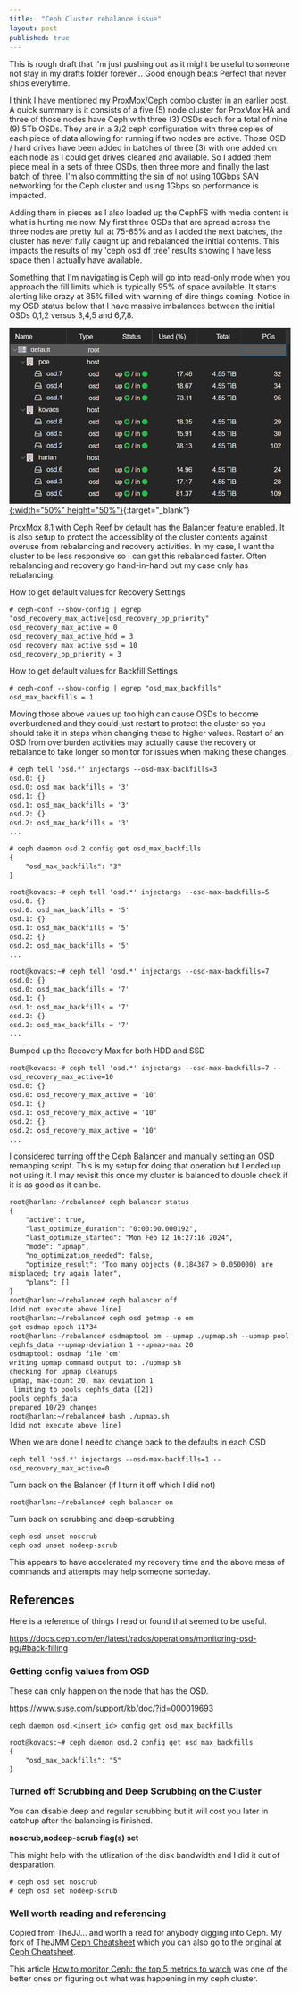 ```yaml
---
title:  "Ceph Cluster rebalance issue"
layout: post
published: true
---
```


This is rough draft that I'm just pushing out as it might be useful to someone not stay in my drafts folder forever...  Good enough beats Perfect that never ships everytime.

I think I have mentioned my ProxMox/Ceph combo cluster in an earlier post. A quick summary is it consists of a five (5) node cluster for ProxMox HA and three of those nodes have Ceph with three (3) OSDs each for a total of nine (9) 5Tb OSDs. They are in a 3/2 ceph configuration with three copies of each piece of data allowing for running if two nodes are active. Those OSD / hard drives have been added in batches of three (3) with one added on each node as I could get drives cleaned and available. So I added them piece meal in a sets of three OSDs, then three more and finally the last batch of three. I'm also committing the sin of not using 10Gbps SAN networking for the Ceph cluster and using 1Gbps so performance is impacted.

Adding them in pieces as I also loaded up the CephFS with media content is what is hurting me now. My first three OSDs that are spread across the three nodes are pretty full at 75-85% and as I added the next batches, the cluster has never fully caught up and rebalanced the initial contents. This impacts the results of my 'ceph osd df tree' results showing I have less space then I actually have available.

Something that I'm navigating is Ceph will go into read-only mode when you approach the fill limits which is typically 95% of space available. It starts alerting like crazy at 85% filled with warning of dire things coming. Notice in my OSD status below that I have massive imbalances between the initial OSDs 0,1,2 versus 3,4,5 and 6,7,8.

[![Ceph OSD Status](/assets/images/ProxMox-Ceph-OSD-usage.png){:width="50%" height="50%"}](/assets/images/ProxMox-Ceph-OSD-usage.png){:target="_blank"}

<!-- excerpt-end -->

ProxMox 8.1 with Ceph Reef by default has the Balancer feature enabled. It is also setup to protect the accessiblity of the cluster contents against overuse from rebalancing and recovery activities. In my case, I want the cluster to be less responsive so I can get this rebalanced faster. Often rebalancing and recovery go hand-in-hand but my case only has rebalancing.

How to get default values for Recovery Settings
```
# ceph-conf --show-config | egrep "osd_recovery_max_active|osd_recovery_op_priority"
osd_recovery_max_active = 0
osd_recovery_max_active_hdd = 3
osd_recovery_max_active_ssd = 10
osd_recovery_op_priority = 3
```

How to get default values for Backfill Settings
```
# ceph-conf --show-config | egrep "osd_max_backfills"
osd_max_backfills = 1
```

Moving those above values up too high can cause OSDs to become overburdened and they could just restart to protect the cluster so you should take it in steps when changing these to higher values.  Restart of an OSD from overburden activities may actually cause the recovery or rebalance to take longer so monitor for issues when making these changes.

```
# ceph tell 'osd.*' injectargs --osd-max-backfills=3
osd.0: {}
osd.0: osd_max_backfills = '3' 
osd.1: {}
osd.1: osd_max_backfills = '3' 
osd.2: {}
osd.2: osd_max_backfills = '3' 
...
```

```
# ceph daemon osd.2 config get osd_max_backfills
{
    "osd_max_backfills": "3"
}
```

```
root@kovacs:~# ceph tell 'osd.*' injectargs --osd-max-backfills=5
osd.0: {}
osd.0: osd_max_backfills = '5' 
osd.1: {}
osd.1: osd_max_backfills = '5' 
osd.2: {}
osd.2: osd_max_backfills = '5' 
...
```

```
root@kovacs:~# ceph tell 'osd.*' injectargs --osd-max-backfills=7
osd.0: {}
osd.0: osd_max_backfills = '7' 
osd.1: {}
osd.1: osd_max_backfills = '7' 
osd.2: {}
osd.2: osd_max_backfills = '7' 
...
```

Bumped up the Recovery Max for both HDD and SSD

```
root@kovacs:~# ceph tell 'osd.*' injectargs --osd-max-backfills=7 --osd_recovery_max_active=10
osd.0: {}
osd.0: osd_recovery_max_active = '10' 
osd.1: {}
osd.1: osd_recovery_max_active = '10' 
osd.2: {}
osd.2: osd_recovery_max_active = '10' 
...
```

I considered turning off the Ceph Balancer and manually setting an OSD remapping script. This is my setup for doing that operation but I ended up not using it. I may revisit this once my cluster is balanced to double check if it is as good as it can be.

```
root@harlan:~/rebalance# ceph balancer status
{
    "active": true,
    "last_optimize_duration": "0:00:00.000192",
    "last_optimize_started": "Mon Feb 12 16:27:16 2024",
    "mode": "upmap",
    "no_optimization_needed": false,
    "optimize_result": "Too many objects (0.184387 > 0.050000) are misplaced; try again later",
    "plans": []
}
root@harlan:~/rebalance# ceph balancer off
[did not execute above line]
root@harlan:~/rebalance# ceph osd getmap -o om
got osdmap epoch 11734
root@harlan:~/rebalance# osdmaptool om --upmap ./upmap.sh --upmap-pool cephfs_data --upmap-deviation 1 --upmap-max 20
osdmaptool: osdmap file 'om'
writing upmap command output to: ./upmap.sh
checking for upmap cleanups
upmap, max-count 20, max deviation 1
 limiting to pools cephfs_data ([2])
pools cephfs_data 
prepared 10/20 changes
root@harlan:~/rebalance# bash ./upmap.sh
[did not execute above line]
```

When we are done I need to change back to the defaults in each OSD

```
ceph tell 'osd.*' injectargs --osd-max-backfills=1 --osd_recovery_max_active=0
```

Turn back on the Balancer (if I turn it off which I did not)

```
root@harlan:~/rebalance# ceph balancer on
```

Turn back on scrubbing and deep-scrubbing

```
ceph osd unset noscrub
ceph osd unset nodeep-scrub
```

This appears to have accelerated my recovery time and the above mess of commands and attempts may help someone someday.


## References

Here is a reference of things I read or found that seemed to be useful.

https://docs.ceph.com/en/latest/rados/operations/monitoring-osd-pg/#back-filling

### Getting config values from OSD

These can only happen on the node that has the OSD.

https://www.suse.com/support/kb/doc/?id=000019693

```
ceph daemon osd.<insert_id> config get osd_max_backfills
```

```
root@kovacs:~# ceph daemon osd.2 config get osd_max_backfills
{
    "osd_max_backfills": "5"
}
```


### Turned off Scrubbing and Deep Scrubbing on the Cluster

You can disable deep and regular scrubbing but it will cost you later in catchup after the balancing is finished.

__noscrub,nodeep-scrub flag(s) set__

This might help with the utlization of the disk bandwidth and I did it out of desparation.

```
# ceph osd set noscrub
# ceph osd set nodeep-scrub
```

### Well worth reading and referencing

Copied from TheJJ... and worth a read for anybody digging into Ceph. My fork of TheJMM [Ceph Cheatsheet](https://github.com/mcgarrah/ceph-cheatsheet) which you can also go to the original at [Ceph Cheatsheet](https://github.com/TheJJ/ceph-cheatsheet).

This article [How to monitor Ceph: the top 5 metrics to watch](https://sysdig.com/blog/monitor-ceph-top-5-metrics-watch/) was one of the better ones on figuring out what was happening in my ceph cluster.